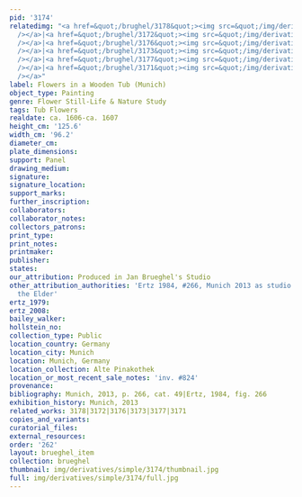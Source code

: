 ```yaml
---
pid: '3174'
relatedimg: "<a href=&quot;/brughel/3178&quot;><img src=&quot;/img/derivatives/simple/3178/thumbnail.jpg&quot;
  /></a>|<a href=&quot;/brughel/3172&quot;><img src=&quot;/img/derivatives/simple/3172/thumbnail.jpg&quot;
  /></a>|<a href=&quot;/brughel/3176&quot;><img src=&quot;/img/derivatives/simple/3176/thumbnail.jpg&quot;
  /></a>|<a href=&quot;/brughel/3173&quot;><img src=&quot;/img/derivatives/simple/3173/thumbnail.jpg&quot;
  /></a>|<a href=&quot;/brughel/3177&quot;><img src=&quot;/img/derivatives/simple/3177/thumbnail.jpg&quot;
  /></a>|<a href=&quot;/brughel/3171&quot;><img src=&quot;/img/derivatives/simple/3171/thumbnail.jpg&quot;
  /></a>"
label: Flowers in a Wooden Tub (Munich)
object_type: Painting
genre: Flower Still-Life & Nature Study
tags: Tub Flowers
realdate: ca. 1606-ca. 1607
height_cm: '125.6'
width_cm: '96.2'
diameter_cm: 
plate_dimensions: 
support: Panel
drawing_medium: 
signature: 
signature_location: 
support_marks: 
further_inscription: 
collaborators: 
collaborator_notes: 
collectors_patrons: 
print_type: 
print_notes: 
printmaker: 
publisher: 
states: 
our_attribution: Produced in Jan Brueghel's Studio
other_attribution_authorities: 'Ertz 1984, #266, Munich 2013 as studio of Jan Brueghel
  the Elder'
ertz_1979: 
ertz_2008: 
bailey_walker: 
hollstein_no: 
collection_type: Public
location_country: Germany
location_city: Munich
location: Munich, Germany
location_collection: Alte Pinakothek
location_or_most_recent_sale_notes: 'inv. #824'
provenance: 
bibliography: Munich, 2013, p. 266, cat. 49|Ertz, 1984, fig. 266
exhibition_history: Munich, 2013
related_works: 3178|3172|3176|3173|3177|3171
copies_and_variants: 
curatorial_files: 
external_resources: 
order: '262'
layout: brueghel_item
collection: brueghel
thumbnail: img/derivatives/simple/3174/thumbnail.jpg
full: img/derivatives/simple/3174/full.jpg
---
```

